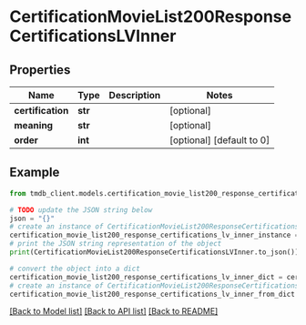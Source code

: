 # CertificationMovieList200ResponseCertificationsLVInner


## Properties

Name | Type | Description | Notes
------------ | ------------- | ------------- | -------------
**certification** | **str** |  | [optional] 
**meaning** | **str** |  | [optional] 
**order** | **int** |  | [optional] [default to 0]

## Example

```python
from tmdb_client.models.certification_movie_list200_response_certifications_lv_inner import CertificationMovieList200ResponseCertificationsLVInner

# TODO update the JSON string below
json = "{}"
# create an instance of CertificationMovieList200ResponseCertificationsLVInner from a JSON string
certification_movie_list200_response_certifications_lv_inner_instance = CertificationMovieList200ResponseCertificationsLVInner.from_json(json)
# print the JSON string representation of the object
print(CertificationMovieList200ResponseCertificationsLVInner.to_json())

# convert the object into a dict
certification_movie_list200_response_certifications_lv_inner_dict = certification_movie_list200_response_certifications_lv_inner_instance.to_dict()
# create an instance of CertificationMovieList200ResponseCertificationsLVInner from a dict
certification_movie_list200_response_certifications_lv_inner_from_dict = CertificationMovieList200ResponseCertificationsLVInner.from_dict(certification_movie_list200_response_certifications_lv_inner_dict)
```
[[Back to Model list]](../README.md#documentation-for-models) [[Back to API list]](../README.md#documentation-for-api-endpoints) [[Back to README]](../README.md)


